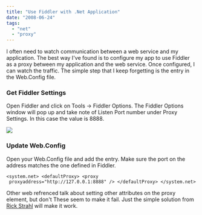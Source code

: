 ```yaml
---
title: "Use Fiddler with .Net Application"
date: "2008-06-24"
tags: 
  - "net"
  - "proxy"
---
```


I often need to watch communication between a web service and my application. The best way I've found is to configure my app to use Fiddler as a proxy between my application and the web service. Once configured, I can watch the traffic. The simple step that I keep forgetting is the entry in the Web.Config file.

### Get Fiddler Settings

Open Fiddler and click on Tools -> Fiddler Options. The Fiddler Options window will pop up and take note of Listen Port number under Proxy Settings. In this case the value is 8888.

[![](/assets/images/CropperCapture%5B71%5D.jpg)](http://picasaweb.google.com/blamoreaux/BloggerPictures/photo?authkey=xF0ivtt8GuU#5215503748989006434)

### Update Web.Config

Open your Web.Config file and add the entry. Make sure the port on the address matches the one defined in Fiddler.

`<system.net> <defaultProxy> <proxy  proxyaddress="http://127.0.0.1:8888" /> </defaultProxy> </system.net>`

Other web refrenced talk about setting other attributes on the proxy element, but don't These seem to make it fail. Just the simple solution from [Rick Strahl](http://www.west-wind.com/WebLog/posts/277966.aspx) will make it work.
